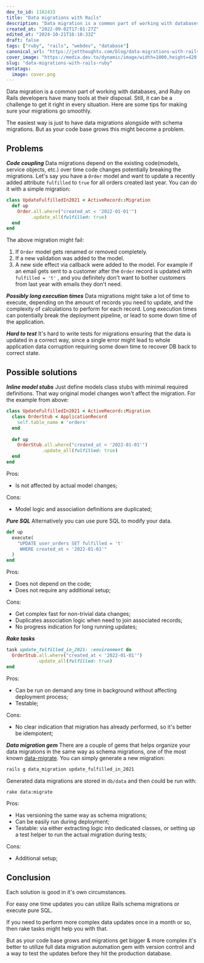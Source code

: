 ```yaml
---
dev_to_id: 1182433
title: "Data migrations with Rails"
description: "Data migration is a common part of working with databases, and Ruby on Rails developers have many..."
created_at: "2022-09-02T17:01:27Z"
edited_at: "2024-10-21T16:10:33Z"
draft: false
tags: ["ruby", "rails", "webdev", "database"]
canonical_url: "https://jetthoughts.com/blog/data-migrations-with-rails-ruby/"
cover_image: "https://media.dev.to/dynamic/image/width=1000,height=420,fit=cover,gravity=auto,format=auto/https%3A%2F%2Fmedia.dev.to%2Fcdn-cgi%2Fimage%2Fwidth%3D1000%2Cheight%3D420%2Cfit%3Dcover%2Cgravity%3Dauto%2Cformat%3Dauto%2Fhttps%253A%252F%252Fdev-to-uploads.s3.amazonaws.com%252Fuploads%252Farticles%252Fgccp78xpsn4ge73fzs4n.png"
slug: "data-migrations-with-rails-ruby"
metatags:
  image: cover.png
---
```

Data migration is a common part of working with databases, and Ruby on Rails developers have many tools at their disposal. Still, it can be a challenge to get it right in every situation. Here are some tips for making sure your migrations go smoothly.

The easiest way is just to have data migrations alongside with schema migrations. But as your code base grows this might become a problem.

## Problems
**_Code coupling_**
Data migrations depend on the existing code(models, service objects, etc.) over time code changes potentially breaking the migrations. Let's say you have a `Order` model and want to update a recently added attribute `fulfilled` to `true` for all orders created last year. You can do it with a simple migration:
```ruby
class UpdateFulfilledIn2021 < ActiveRecord::Migration
  def up
    Order.all.where("created_at < '2022-01-01'")
         .update_all(fulfilled: true)
  end
end
```
The above migration might fail:

1. If `Order` model gets renamed or removed completely.
1. If a new validation was added to the model.
1. A new side effect via callback were added to the model. For example if an email gets sent to a customer after the `Order` record is updated with `fulfilled = 't'` , and you definitely don't want to bother customers from last year with emails they don't need.

_**Possibly long execution times**_
Data migrations might take a lot of time to execute, depending on the amount of records you need to update, and the complexity of calculations to perform for each record. Long execution times can potentially break the deployment pipeline, or lead to some down time of the application.

**_Hard to test_**
It's hard to write tests for migrations ensuring that the data is updated in a correct way, since a single error might lead to whole application data corruption requiring some down time to recover DB back to correct state.

## Possible solutions
**_Inline model stubs_**
Just define models class stubs with minimal required definitions. That way original model changes won't affect the migration. For the example from above:
```ruby
class UpdateFulfilledIn2021 < ActiveRecord::Migration  
  class OrderStub < ApplicationRecord
    self.table_name = 'orders'
  end
  
  def up
    OrderStub.all.where("created_at < '2022-01-01'")
             .update_all(fulfilled: true)
  end
end
```

Pros:

- Is not affected by actual model changes;

Cons:

- Model logic and association definitions are duplicated;

**_Pure SQL_**
Alternatively you can use pure SQL to modify your data.
```ruby
def up 
  execute(
    "UPDATE user_orders SET fulfilled = 't' 
     WHERE created_at < '2022-01-01'"
  )
end
```

Pros:

- Does not depend on the code;
- Does not require any additional setup;

Cons:

- Get complex fast for non-trivial data changes;
- Duplicates association logic when need to join associated records;
- No progress indication for long running updates;

_**Rake tasks**_
```ruby
task update_fulfilled_in_2021: :environment do
  OrderStub.all.where("created_at < '2022-01-01'")
           .update_all(fulfilled: true)
end
```

Pros:

- Can be run on demand any time in background without affecting deployment process;
- Testable;

Cons:

- No clear indication that migration has already performed, so it's better be idempotent;

**_Data migration gem_**
There are a couple of gems that helps organize your data migrations in the same way as schema migrations, one of the most known [data-migrate](https://github.com/ilyakatz/data-migrate). You can simply generate a new migration:

```bash
rails g data_migration update_fulfilled_in_2021
```

Generated data migrations are stored in `db/data` and then could be run with:
```bash
rake data:migrate
```

Pros:

- Has versioning the same way as schema migrations;
- Can be easily run during deployment;
- Testable: via either extracting logic into dedicated classes, or setting up a test helper to run the actual migration during tests;

Cons:

- Additional setup;

## Conclusion
Each solution is good in it's own circumstances.

For easy one time updates you can utilize Rails schema migrations or execute pure SQL. 

If you need to perform more complex data updates once in a month or so, then rake tasks might help you with that. 

But as your code base grows and migrations get bigger & more complex it's better to utilize full data migration automation gem with version control and a way to test the updates before they hit the production database.
